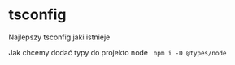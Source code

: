 # tsconfig
Najlepszy tsconfig jaki istnieje

Jak chcemy dodać typy do projekto node
  <code>
  npm i -D @types/node
  </code>
